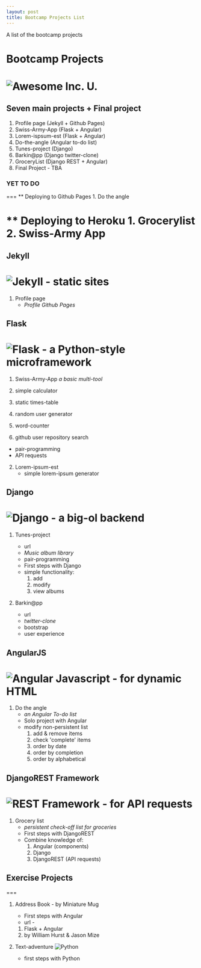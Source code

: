 ```yaml
---
layout: post
title: Bootcamp Projects List
---
```


A list of the bootcamp projects

# Bootcamp Projects 
![][AwesomeLogo]
===

## Seven main projects + Final project

1. Profile page (Jekyll + Github Pages) 
2. Swiss-Army-App (Flask + Angular) 
3. Lorem-ispsum-est (Flask + Angular) 
4. Do-the-angle (Angular to-do list) 
5. Tunes-project (Django) 
6. Barkin@pp (Django twitter-clone) 
7. GroceryList (Django REST + Angular) 
8. Final Project - TBA 

### YET TO DO
===
** Deploying to Github Pages
    1. Do the angle

** Deploying to Heroku 
    1. Grocerylist
    2. Swiss-Army App
===


## Jekyll 
![][JekyllLogo]
===
1. Profile page 
    * *Profile Github Pages*


## Flask 
![][FlaskLogo]
===
1. Swiss-Army-App
*a basic multi-tool*

1. simple calculator 
2. static times-table 
3. random user generator 
4. word-counter 
5. github user repository search 
* pair-programming 
* API requests 

2. Lorem-ipsum-est
    * simple lorem-ipsum generator


## Django 
![][DjangoLogo]
===
1. Tunes-project
    + url
    * *Music album library*
    * pair-programming
    * First steps with Django
    * simple functionality: 
        1. add
        2. modify
        3. view albums

2. Barkin@pp
    + url
    * *twitter-clone*
    * bootstrap
    * user experience


## AngularJS 
![][AngularJSLogo]
===
1. Do the angle
    * *an Angular To-do list*
    + Solo project with Angular
    + modify non-persistent list
        1. add & remove items
        2. check 'complete' items
        3. order by date
        4. order by completion
        5. order by alphabetical


## DjangoREST Framework 
![][DjangoRESTLogo]
===
1. Grocery list
    * *persistent check-off list for groceries*
    + First steps with DjangoREST
    + Combine knowledge of:
        1. Angular (components)
        2. Django
        3. DjangoREST (API requests)


## Exercise Projects
===

1. Address Book - by Miniature Mug
    + First steps with Angular
    + url - 
    1. Flask + Angular
    2. by William Hurst & Jason Mize


2. Text-adventure 
![][PythonLogo]
    + first steps with Python

[AwesomeLogo]: https://www.awesomeinc.org/assets/img/logo.png "Awesome Inc. U."
[FlaskLogo]: http://flask.pocoo.org/static/logo/flask.png "Flask - a Python-style microframework"

[AngularJSLogo]: https://angularjs.org/img/AngularJS-small.png "Angular Javascript - for dynamic HTML"

[DjangoLogo]: https://images.duckduckgo.com/iu/?u=http%3A%2F%2Fateliers.mse.free.fr%2Flogos%2Fdjango.png&f=1 "Django - a big-ol backend"

[DjangoRESTLogo]: http://www.django-rest-framework.org/img/logo.png "REST Framework - for API requests"

[PythonLogo]: https://www.python.org/static/img/python-logo.png "Python"

[JekyllLogo]: http://jekyllrb.com/img/logo-2x.png "Jekyll - static sites"

